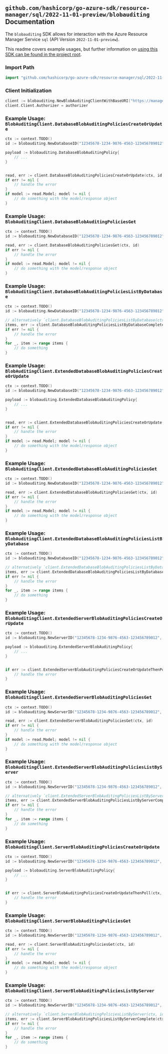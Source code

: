 
## `github.com/hashicorp/go-azure-sdk/resource-manager/sql/2022-11-01-preview/blobauditing` Documentation

The `blobauditing` SDK allows for interaction with the Azure Resource Manager Service `sql` (API Version `2022-11-01-preview`).

This readme covers example usages, but further information on [using this SDK can be found in the project root](https://github.com/hashicorp/go-azure-sdk/tree/main/docs).

### Import Path

```go
import "github.com/hashicorp/go-azure-sdk/resource-manager/sql/2022-11-01-preview/blobauditing"
```


### Client Initialization

```go
client := blobauditing.NewBlobAuditingClientWithBaseURI("https://management.azure.com")
client.Client.Authorizer = authorizer
```


### Example Usage: `BlobAuditingClient.DatabaseBlobAuditingPoliciesCreateOrUpdate`

```go
ctx := context.TODO()
id := blobauditing.NewDatabaseID("12345678-1234-9876-4563-123456789012", "example-resource-group", "serverValue", "databaseValue")

payload := blobauditing.DatabaseBlobAuditingPolicy{
	// ...
}


read, err := client.DatabaseBlobAuditingPoliciesCreateOrUpdate(ctx, id, payload)
if err != nil {
	// handle the error
}
if model := read.Model; model != nil {
	// do something with the model/response object
}
```


### Example Usage: `BlobAuditingClient.DatabaseBlobAuditingPoliciesGet`

```go
ctx := context.TODO()
id := blobauditing.NewDatabaseID("12345678-1234-9876-4563-123456789012", "example-resource-group", "serverValue", "databaseValue")

read, err := client.DatabaseBlobAuditingPoliciesGet(ctx, id)
if err != nil {
	// handle the error
}
if model := read.Model; model != nil {
	// do something with the model/response object
}
```


### Example Usage: `BlobAuditingClient.DatabaseBlobAuditingPoliciesListByDatabase`

```go
ctx := context.TODO()
id := blobauditing.NewDatabaseID("12345678-1234-9876-4563-123456789012", "example-resource-group", "serverValue", "databaseValue")

// alternatively `client.DatabaseBlobAuditingPoliciesListByDatabase(ctx, id)` can be used to do batched pagination
items, err := client.DatabaseBlobAuditingPoliciesListByDatabaseComplete(ctx, id)
if err != nil {
	// handle the error
}
for _, item := range items {
	// do something
}
```


### Example Usage: `BlobAuditingClient.ExtendedDatabaseBlobAuditingPoliciesCreateOrUpdate`

```go
ctx := context.TODO()
id := blobauditing.NewDatabaseID("12345678-1234-9876-4563-123456789012", "example-resource-group", "serverValue", "databaseValue")

payload := blobauditing.ExtendedDatabaseBlobAuditingPolicy{
	// ...
}


read, err := client.ExtendedDatabaseBlobAuditingPoliciesCreateOrUpdate(ctx, id, payload)
if err != nil {
	// handle the error
}
if model := read.Model; model != nil {
	// do something with the model/response object
}
```


### Example Usage: `BlobAuditingClient.ExtendedDatabaseBlobAuditingPoliciesGet`

```go
ctx := context.TODO()
id := blobauditing.NewDatabaseID("12345678-1234-9876-4563-123456789012", "example-resource-group", "serverValue", "databaseValue")

read, err := client.ExtendedDatabaseBlobAuditingPoliciesGet(ctx, id)
if err != nil {
	// handle the error
}
if model := read.Model; model != nil {
	// do something with the model/response object
}
```


### Example Usage: `BlobAuditingClient.ExtendedDatabaseBlobAuditingPoliciesListByDatabase`

```go
ctx := context.TODO()
id := blobauditing.NewDatabaseID("12345678-1234-9876-4563-123456789012", "example-resource-group", "serverValue", "databaseValue")

// alternatively `client.ExtendedDatabaseBlobAuditingPoliciesListByDatabase(ctx, id)` can be used to do batched pagination
items, err := client.ExtendedDatabaseBlobAuditingPoliciesListByDatabaseComplete(ctx, id)
if err != nil {
	// handle the error
}
for _, item := range items {
	// do something
}
```


### Example Usage: `BlobAuditingClient.ExtendedServerBlobAuditingPoliciesCreateOrUpdate`

```go
ctx := context.TODO()
id := blobauditing.NewServerID("12345678-1234-9876-4563-123456789012", "example-resource-group", "serverValue")

payload := blobauditing.ExtendedServerBlobAuditingPolicy{
	// ...
}


if err := client.ExtendedServerBlobAuditingPoliciesCreateOrUpdateThenPoll(ctx, id, payload); err != nil {
	// handle the error
}
```


### Example Usage: `BlobAuditingClient.ExtendedServerBlobAuditingPoliciesGet`

```go
ctx := context.TODO()
id := blobauditing.NewServerID("12345678-1234-9876-4563-123456789012", "example-resource-group", "serverValue")

read, err := client.ExtendedServerBlobAuditingPoliciesGet(ctx, id)
if err != nil {
	// handle the error
}
if model := read.Model; model != nil {
	// do something with the model/response object
}
```


### Example Usage: `BlobAuditingClient.ExtendedServerBlobAuditingPoliciesListByServer`

```go
ctx := context.TODO()
id := blobauditing.NewServerID("12345678-1234-9876-4563-123456789012", "example-resource-group", "serverValue")

// alternatively `client.ExtendedServerBlobAuditingPoliciesListByServer(ctx, id)` can be used to do batched pagination
items, err := client.ExtendedServerBlobAuditingPoliciesListByServerComplete(ctx, id)
if err != nil {
	// handle the error
}
for _, item := range items {
	// do something
}
```


### Example Usage: `BlobAuditingClient.ServerBlobAuditingPoliciesCreateOrUpdate`

```go
ctx := context.TODO()
id := blobauditing.NewServerID("12345678-1234-9876-4563-123456789012", "example-resource-group", "serverValue")

payload := blobauditing.ServerBlobAuditingPolicy{
	// ...
}


if err := client.ServerBlobAuditingPoliciesCreateOrUpdateThenPoll(ctx, id, payload); err != nil {
	// handle the error
}
```


### Example Usage: `BlobAuditingClient.ServerBlobAuditingPoliciesGet`

```go
ctx := context.TODO()
id := blobauditing.NewServerID("12345678-1234-9876-4563-123456789012", "example-resource-group", "serverValue")

read, err := client.ServerBlobAuditingPoliciesGet(ctx, id)
if err != nil {
	// handle the error
}
if model := read.Model; model != nil {
	// do something with the model/response object
}
```


### Example Usage: `BlobAuditingClient.ServerBlobAuditingPoliciesListByServer`

```go
ctx := context.TODO()
id := blobauditing.NewServerID("12345678-1234-9876-4563-123456789012", "example-resource-group", "serverValue")

// alternatively `client.ServerBlobAuditingPoliciesListByServer(ctx, id)` can be used to do batched pagination
items, err := client.ServerBlobAuditingPoliciesListByServerComplete(ctx, id)
if err != nil {
	// handle the error
}
for _, item := range items {
	// do something
}
```
